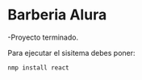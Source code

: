 <h1>Barberia Alura</h1>

-Proyecto terminado.

Para ejecutar el sisitema debes poner:

```nmp install react```
